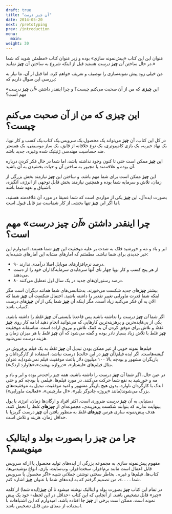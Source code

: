 ```yaml
---
draft: true
title: "آن چیز درست"
date: 2014-05-20
next: /pretotyping
prev: /introduction
menu:
  main:
weight: 30
---
```

عنوان این این کتاب «پیش‌نمونه سازی» بوده و زیر عنوان کتاب «مطمئن شوید که شما در حال ساختن  _آن_ **چیز** _درست_ هستید قبل از اینکه شروع به ساختن آن **چیز** نمایید.»

من خیلی زود پیش نمونه‌سازی را توصیف و تعریف خواهم کرد. اما قبل از آن، ما نیاز به بررسی این سوال داریم که:

این **چیزی** که من از آن صحبت می‌کنم چیست؟ و چرا اینقدر داشتن «_آن_ **چیز** _درست_» مهم است؟

# این **چیزی** که من از آن صحبت می‌کنم چیست؟

در کل این کتاب، آن **چیز** می‌تواند یک محصول،یک سرویس،یک کتاب،یک کسب و کار نوپا، یک نهاد خیریه، یک بازی کامپیوتری، یک نوع خلاقانه از قایق، یک ساز موسیقی، یک همستر ضد حساسیت مهندسی ژنیتیک شده وغیره، جدید باشد.

این **چیز** ممکن است حتی تا کنون وجود نداشته باشد، اما شما در حال فکر کردن درباره آن بوده و علاقه‌مند یا مجبور به ساختن آن و حیات بخشیدن به آن باشید.

این **چیز** ممکن است برای شما مهم باشد، و ساختن این **چیز** نیازمند بخش بزرگی از زمان، تلاش و سرمایه شما بوده و همچنین نیازمند بخش قابل توجهی از انرژی، انگیزه، اشتیاق و تعهد شما باشد.

بصورت ایده‌آل، این **چیز** یکی از مواردی است که شما عمیقا در مورد آن علاقه‌مند هستید، اما اگر این **چیز** تنها بخشی از کار شماست نیز قابل قبول است.

# چرا اینقدر داشتن «_آن_ **چیز** _درست_» مهم است؟

ابر و باد و مه و خورشید فلک به شدت بر علیه موفقیت این **چیز** شما هستند. امیدوارم این خبر جدیدی برای شما نباشد. مطمئنم که آمارهای مشابه این آمارهای شنیده‌اید:

- ۹۰ درصد نرم‌افزارهای موبایل اصلا درآمدی ندارند.
- از هر پنج کسب و کار نوپا چهار تای آنها سرمایه‌ی سرمایه‌گذاران خود را از دست می‌دهند.
- ۸۰ درصد رستوران‌های جدید در یک سال اول تعطیل می‌کنند.

بیشتر **چیز**های جدید شکست می‌خورند. بدشانسی‌های شما همانند دیگران است مگر اینکه شما قدرت ماورایی تغییر تقدیر را داشته باشید. احتمال شکست آن **چیز** شما که الان به آن فکر می‌کنید زیاد است. مگر اینکه آن **چیز** شما یکی از _آن_ **چیز**های _درست_ کمیاب باشد.

اگر شما  _آن_ **چیز** _درست_ را نداشته باشید پس قاعدتا بایستی   _آن_ **چیز** _غلط_ را داشته باشید. یکی از بی‌فایده‌ترین و پرهزینه‌ترین کارهایی که می‌توانید انجام دهید ادامه کار روی **چیز** _غلط_ و تلاش برای موفق کردن آن به کمک تلاش و نیروی اراده است. متاسفانه موفقیت **چیز** غلط با تلاش زیاد بسیار نادر بوده و گفته می‌شود که آن **چیز** _غلط_ با هر میزان زمان و هزینه درست نمی‌شود.

فیلم‌ها نمونه خوبی از غیر ممکن بودن تبدیل آن **چیز** _غلط_ به یک فیلم پرفروش در گیشه‌هاست. اگر ایده فیلم(آن **چیز** در این حالت) درست نباشد، استفاده از کارگردانان و بازیگران مشهور و بودجه بالا ۱۰۰ میلیون دلار باعث موفقیت فیلم نمی‌شود(به عنوان مثال فیلم‌های «ایشتار»، «دروازه بهشت»،«هاوارد اردک»).

در عین حال، اگر شما آن **چیز** _درست_ را داشته باشید، همه چیز راحت‌تر بوده و ابر و باد و مه و خورشید به نفع شما حرکت می‌کنند. در مورد فیلم‌ها، فیلمی با بودجه کم و حتی اندک با کارگردان ناوارد، بدون هیچ بازیگر مشهور و امید موفقیت، تبدیل به موفقیت‌های بزرگ می‌شوند(مانند «پروژه جادوگر بلیر»، «ال مارچینی»، «فعالیت ماورایی»).


دستیابی به آن **چیز** _درست_ ضروری است. اکثر افراد و ارگان‌ها زمان، انرژی یا پول بینهایت ندارند که بتوانند شکست پرهزینه‌ی، مجموعه‌ای از **چیزهای** _غلط_ را تحمل کنند. هدف پیش‌نمونه سازی هرس  **چیزهای** _غلط_ به منظور یافتن آن **چیز** _درست_ گریزپا با حداقل زمان، هزینه و تلاش است.

# چرا من **چیز** را بصورت بولد و ایتالیک مینویسم؟

مفهوم پیش‌نمونه سازی به مجموعه بزرگی از ایده‌های تولید محصول یا ارائه سرویس قابل اعمال است مانند نرم‌افزار، سخت‌افزار، وب‌سایت، بازی، انواع نوشیدنی‌ها، کتاب‌ها، فیلم‌ها و غیره . بخاطر سختی نوشتن جملاتی شبیه «اگر محصول یا سرویس شما . . . .»، من تصمیم گرفتم که به ایده‌های شما با عنوان **چیز** اشاره کنم.

در تمام این کتاب **چیز** بصورت بولد و ایتالیک نوشته میشود تا آن **چیز**(ایده شما) از کلمه «چیز» قابل تشخیص باشد. از آنجایی که این کتاب -حداقل در این لحظه- خود یک پیش نمونه است، ممکن است برخی از **چیز** جا افتاده باشد. امیدوارم که این اشتباهات با استفاده از معنای متن قابل تشخیص باشد. 
